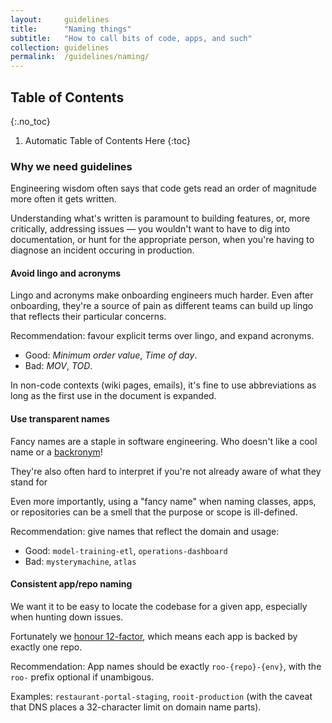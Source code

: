 ```yaml
---
layout:     guidelines
title:      "Naming things"
subtitle:   "How to call bits of code, apps, and such"
collection: guidelines
permalink:  /guidelines/naming/
---
```


## Table of Contents
{:.no_toc}

1. Automatic Table of Contents Here
{:toc}

### Why we need guidelines

Engineering wisdom often says that code gets read an order of magnitude more
often it gets written.

Understanding what's written is paramount to building features, or, more
critically, addressing issues — you wouldn't want to have to dig into
documentation, or hunt for the appropriate person, when you're having to
diagnose an incident occuring in production.


#### Avoid lingo and acronyms

Lingo and acronyms make onboarding engineers much harder. Even after onboarding,
they're a source of pain as different teams can build up lingo that reflects
their particular concerns.

Recommendation: favour explicit terms over lingo, and expand acronyms.

- Good: _Minimum order value_, _Time of day_.
- Bad: _MOV_, _TOD_.

In non-code contexts (wiki pages, emails), it's fine to use abbreviations as
long as the first use in the document is expanded.
  

#### Use transparent names

Fancy names are a staple in software engineering. Who doesn't like a cool name
or a [backronym](https://en.wikipedia.org/wiki/Backronym)!

They're also often hard to interpret if you're not already aware of what they
stand for

Even more importantly, using a "fancy name" when naming classes, apps, or
repositories can be a smell that the purpose or scope is ill-defined.

Recommendation: give names that reflect the domain and usage:

- Good: `model-training-etl`, `operations-dashboard`
- Bad: `mysterymachine`, `atlas`


#### Consistent app/repo naming

We want it to be easy to locate the codebase for a given app, especially when
hunting down issues.

Fortunately we [honour 12-factor](https://12factor.net/codebase), which means
each app is backed by exactly one repo.

Recommendation: App names should be exactly `roo-{repo}-{env}`, with the `roo-`
prefix optional if unambigous. 

Examples: `restaurant-portal-staging`, `rooit-production` (with the caveat that
DNS places a 32-character limit on domain name parts).




